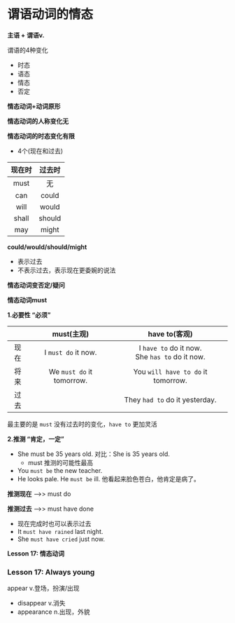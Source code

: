 # 谓语动词的情态

**主语 + 谓语v.**

谓语的4种变化
* 时态
* 语态
* 情态
* 否定

**情态动词+动词原形**

**情态动词的人称变化无**

**情态动词的时态变化有限**
* 4个(现在和过去)

|现在时|过去时|
|:-:|:-:|
|must|无|
|can|could|
|will|would|
|shall|should|
|may|might|

**could/would/should/might**
* 表示过去
* 不表示过去，表示现在更委婉的说法

**情态动词变否定/疑问**

**情态动词must**

**1.必要性 “必须”**

||must(主观)|have to(客观)|
|:-:|:-:|:-:|
|现在|I `must do` it now.|I `have to` do it now.<br/> She `has to` do it now.|
|将来|We `must do` it tomorrow.|You `will have to do` it tomorrow.|
|过去||They `had to` do it yesterday.|

最主要的是 `must` 没有过去时的变化，`have to` 更加灵活

**2.推测     “肯定，一定”**
* She must be 35 years old. 对比：She is 35 years old.
  * must 推测的可能性最高
* You `must be` the new teacher.
* He looks pale. He `must be` ill. 他看起来脸色苍白，他肯定是病了。

**推测现在** -->> must do

**推测过去** -->> must have done
  * 现在完成时也可以表示过去
  * It `must have rained` last night.
  * She `must have cried` just now.

**Lesson 17: 情态动词**

### Lesson 17: Always young

appear v.登场，扮演/出现
* disappear v.消失
* appearance n.出现，外貌

